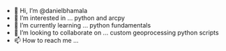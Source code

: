 - 👋 Hi, I’m @danielbhamala
- 👀 I’m interested in ... python and arcpy
- 🌱 I’m currently learning ... python fundamentals
- 💞️ I’m looking to collaborate on ... custom geoprocessing python scripts
- 📫 How to reach me ...

<!---
danielbhamala/danielbhamala is a ✨ special ✨ repository because its `README.md` (this file) appears on your GitHub profile.
You can click the Preview link to take a look at your changes.
--->
